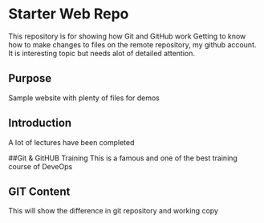 # Starter Web Repo

This repository is for showing how Git and GitHub work
Getting to know how to make changes to files on the remote repository,  my github account.
It is interesting topic but needs alot of detailed attention.
## Purpose

Sample website with plenty of files for demos

## Introduction
A lot of lectures have been completed

##Git & GitHUB Training
This is a famous and one of the best training course of DeveOps

## GIT Content
This will show the difference in git repository and working copy
